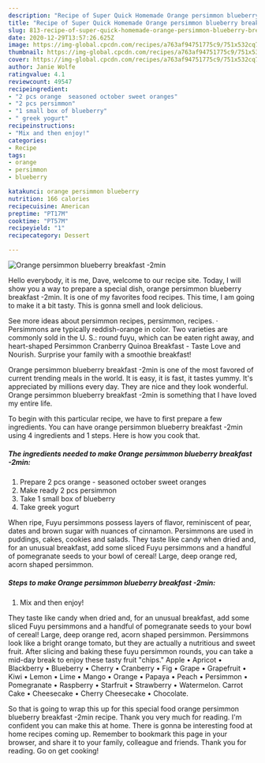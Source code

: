 ```yaml
---
description: "Recipe of Super Quick Homemade Orange persimmon blueberry breakfast -2min"
title: "Recipe of Super Quick Homemade Orange persimmon blueberry breakfast -2min"
slug: 813-recipe-of-super-quick-homemade-orange-persimmon-blueberry-breakfast-2min
date: 2020-12-29T13:57:26.625Z
image: https://img-global.cpcdn.com/recipes/a763af94751775c9/751x532cq70/orange-persimmon-blueberry-breakfast-2min-recipe-main-photo.jpg
thumbnail: https://img-global.cpcdn.com/recipes/a763af94751775c9/751x532cq70/orange-persimmon-blueberry-breakfast-2min-recipe-main-photo.jpg
cover: https://img-global.cpcdn.com/recipes/a763af94751775c9/751x532cq70/orange-persimmon-blueberry-breakfast-2min-recipe-main-photo.jpg
author: Janie Wolfe
ratingvalue: 4.1
reviewcount: 49547
recipeingredient:
- "2 pcs orange  seasoned october sweet oranges"
- "2 pcs persimmon"
- "1 small box of blueberry"
- " greek yogurt"
recipeinstructions:
- "Mix and then enjoy!"
categories:
- Recipe
tags:
- orange
- persimmon
- blueberry

katakunci: orange persimmon blueberry 
nutrition: 166 calories
recipecuisine: American
preptime: "PT17M"
cooktime: "PT57M"
recipeyield: "1"
recipecategory: Dessert

---
```



![Orange persimmon blueberry breakfast -2min](https://img-global.cpcdn.com/recipes/a763af94751775c9/751x532cq70/orange-persimmon-blueberry-breakfast-2min-recipe-main-photo.jpg)

Hello everybody, it is me, Dave, welcome to our recipe site. Today, I will show you a way to prepare a special dish, orange persimmon blueberry breakfast -2min. It is one of my favorites food recipes. This time, I am going to make it a bit tasty. This is gonna smell and look delicious.

See more ideas about persimmon recipes, persimmon, recipes. · Persimmons are typically reddish-orange in color. Two varieties are commonly sold in the U. S.: round fuyu, which can be eaten right away, and heart-shaped Persimmon Cranberry Quinoa Breakfast - Taste Love and Nourish. Surprise your family with a smoothie breakfast!

Orange persimmon blueberry breakfast -2min is one of the most favored of current trending meals in the world. It is easy, it is fast, it tastes yummy. It's appreciated by millions every day. They are nice and they look wonderful. Orange persimmon blueberry breakfast -2min is something that I have loved my entire life.


To begin with this particular recipe, we have to first prepare a few ingredients. You can have orange persimmon blueberry breakfast -2min using 4 ingredients and 1 steps. Here is how you cook that.

<!--inarticleads1-->

##### The ingredients needed to make Orange persimmon blueberry breakfast -2min:

1. Prepare 2 pcs orange - seasoned october sweet oranges
1. Make ready 2 pcs persimmon
1. Take 1 small box of blueberry
1. Take  greek yogurt


When ripe, Fuyu persimmons possess layers of flavor, reminiscent of pear, dates and brown sugar with nuances of cinnamon. Persimmons are used in puddings, cakes, cookies and salads. They taste like candy when dried and, for an unusual breakfast, add some sliced Fuyu persimmons and a handful of pomegranate seeds to your bowl of cereal! Large, deep orange red, acorn shaped persimmon. 

<!--inarticleads2-->

##### Steps to make Orange persimmon blueberry breakfast -2min:

1. Mix and then enjoy!


They taste like candy when dried and, for an unusual breakfast, add some sliced Fuyu persimmons and a handful of pomegranate seeds to your bowl of cereal! Large, deep orange red, acorn shaped persimmon. Persimmons look like a bright orange tomato, but they are actually a nutritious and sweet fruit. After slicing and baking these fuyu persimmon rounds, you can take a mid-day break to enjoy these tasty fruit &#34;chips.&#34; Apple • Apricot • Blackberry • Blueberry • Cherry • Cranberry • Fig • Grape • Grapefruit • Kiwi • Lemon • Lime • Mango • Orange • Papaya • Peach • Persimmon • Pomegranate • Raspberry • Starfruit • Strawberry • Watermelon. Carrot Cake • Cheesecake • Cherry Cheesecake • Chocolate. 

So that is going to wrap this up for this special food orange persimmon blueberry breakfast -2min recipe. Thank you very much for reading. I'm confident you can make this at home. There is gonna be interesting food at home recipes coming up. Remember to bookmark this page in your browser, and share it to your family, colleague and friends. Thank you for reading. Go on get cooking!

